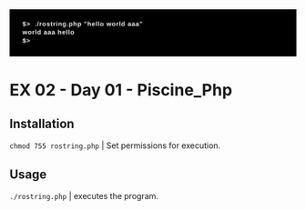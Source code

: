 <img src="../../resources/images/rostring.png" width="1200">

# EX 02 - Day 01 - Piscine_Php

## Installation
`chmod 755 rostring.php` | Set permissions for execution.

## Usage
`./rostring.php` | executes the program.
